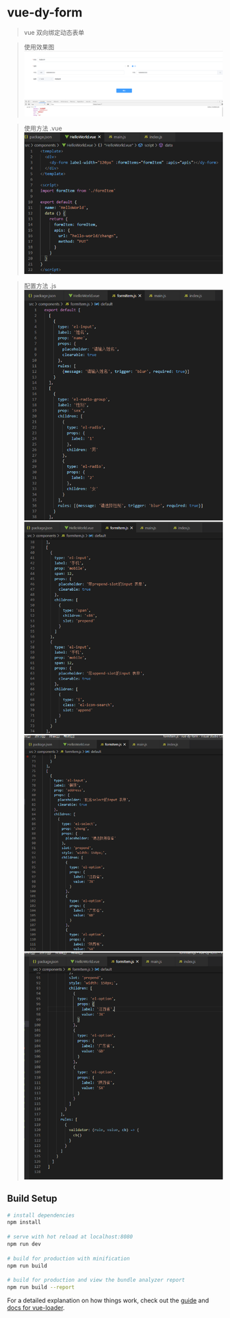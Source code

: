 # vue-dy-form

> vue 双向绑定动态表单

> 使用效果图
![效果图](./assets/xiaoguotu.jpg)

> 使用方法 .vue
![vue文件](./assets/helloworld-vue.jpg)

> 配置方法 .js
![js配置](./assets/helloworld-js-1.jpg)
![js配置](./assets/helloworld-js-2.jpg)
![js配置](./assets/helloworld-js-3.jpg)
![js配置](./assets/helloworld-js-4.jpg)

## Build Setup

``` bash
# install dependencies
npm install

# serve with hot reload at localhost:8080
npm run dev

# build for production with minification
npm run build

# build for production and view the bundle analyzer report
npm run build --report
```

For a detailed explanation on how things work, check out the [guide](http://vuejs-templates.github.io/webpack/) and [docs for vue-loader](http://vuejs.github.io/vue-loader).

